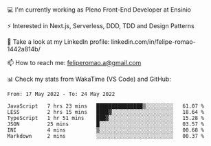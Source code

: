💻 I'm currently working as Pleno Front-End Developer at Ensinio

⚡ Interested in Next.js, Serverless, DDD, TDD and Design Patterns

👥 Take a look at my LinkedIn profile: linkedin.com/in/felipe-romao-1442a814b/

📫 How to reach me: feliperomao.a@gmail.com

📊 Check my stats from WakaTime (VS Code) and GitHub:

<!--START_SECTION:waka-->

```text
From: 17 May 2022 - To: 24 May 2022

JavaScript   7 hrs 23 mins   ███████████████▒░░░░░░░░░   61.07 %
LESS         2 hrs 15 mins   ████▓░░░░░░░░░░░░░░░░░░░░   18.64 %
TypeScript   1 hr 51 mins    ███▓░░░░░░░░░░░░░░░░░░░░░   15.28 %
JSON         25 mins         █░░░░░░░░░░░░░░░░░░░░░░░░   03.57 %
INI          4 mins          ▒░░░░░░░░░░░░░░░░░░░░░░░░   00.68 %
Markdown     2 mins          ░░░░░░░░░░░░░░░░░░░░░░░░░   00.37 %
```

<!--END_SECTION:waka-->
